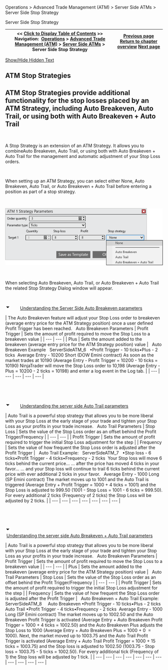 ﻿


Operations \> Advanced Trade Management (ATM) \> Server Side ATMs \> Server Side Stop Strategy






















Server Side Stop Strategy







| \<\< [Click to Display Table of Contents](server-side-stop-strategy.md) \>\> **Navigation:**     [Operations](operations-1.md) \> [Advanced Trade Management (ATM)](advanced_trade_management_atm-1.md) \> [Server Side ATMs](server-side-atm-strategy-1.md) \> Server Side Stop Strategy | [Previous page](server-side-atm-strategy-1.md) [Return to chapter overview](server-side-atm-strategy-1.md) [Next page](manage-server-side-atm-templat-1.md) |
| --- | --- |




[Show/Hide Hidden Text](javascript:HMToggleExpandAll(!HMAnyToggleOpen()) "Click to open/close expanding sections")









## ATM Stop Strategies


## ATM Stop Strategies provide additional functionality for the stop losses placed by an ATM Strategy, including Auto Breakeven, Auto Trail, or using both with Auto Breakeven \+ Auto Trail


 


A Stop Strategy is an extension of an ATM Strategy. It allows you to combineAuto Breakeven, Auto Trail, or using both with Auto Breakeven \+ Auto Trail for the management and automatic adjustment of your Stop Loss orders.


 


When setting up an ATM Strategy, you can select either None, Auto Breakeven, Auto Trail, or Auto Breakeven \+ Auto Trail before entering a position as part of a stop strategy.


 


![ServerSideATM_5](serversideatm_5.png)


 


When selecting Auto Breakeven, Auto Trail, or Auto Breakeven \+ Auto Trail the related Stop Strategy Dialog window will appear.


 


![tog_minus](tog_minus-1.gif)        [Understanding the Server Side Auto Breakeven parameters](javascript:HMToggle('toggle','UnderstandingTheServerSideAutoBreakevenParameters','UnderstandingTheServerSideAutoBreakevenParameters_ICON'))




| The Auto Breakeven feature will adjust your Stop Loss order to breakeven (average entry price for the ATM Strategy position) once a user defined Profit Trigger has been reached.   Auto Breakeven Parameters   | Profit Trigger | Sets the amount of profit required to move the Stop Loss to a breakeven value | | --- | --- | | Plus | Sets the amount added to the breakeven (average entry price for the ATM Strategy position) value |      Auto Breakeven Example   ServerSideATM_6   •Profit Trigger \- 10 ticks•Plus \- 2 ticks  Average Entry \- 10200 Short (DOW Emini contract) As soon as the market trades at 10190 (Average Entry \- Profit Trigger \= 10200 \- 10 ticks \= 10190\) NinjaTrader will move the Stop Loss order to 10,198 (Average Entry \- Plus \= 10200 \- 2 ticks \= 10198\) and enter a log event in the Log tab. |
| --- | --- | --- | --- | --- |



 


 


![tog_minus](tog_minus-1.gif)        [Understanding the server side Auto Trail parameters](javascript:HMToggle('toggle','UnderstandingTheServerSideAutoTrailParameters','UnderstandingTheServerSideAutoTrailParameters_ICON'))




| Auto Trail is a powerful stop strategy that allows you to be more liberal with your Stop Loss at the early stage of your trade and tighten your Stop Loss as your profits in your trade increase.   Auto Trail Parameters   | Stop Loss | Sets the value of the Stop Loss order as an offset behind the Profit Trigger/Frequency | | --- | --- | | Profit Trigger | Sets the amount of profit required to trigger the initial Stop Loss adjustment for the step | | Frequency | Sets the value of how frequent the Stop Loss order is adjusted after the Profit Trigger |      Auto Trail Example:   ServerSideATM_7   •Stop loss \- 6 ticks•Profit Trigger \- 4 ticks•Frequency \- 2 ticks  Your Stop loss will move 6 ticks behind the current price... ... after the price has moved 4 ticks in your favor... ... and your Stop loss will continue to trail 6 ticks behind the current price with ever additional 2 ticks in your favor.   Average Entry \- 1000 Long (SP Emini contract) The market moves up to 1001 and the Auto Trail is triggered (Average Entry \+ Profit Trigger \= 1000 \+ 4 ticks \= 1001\) and the Stop Loss is adjusted to 999\.50 (1001 \- Stop Loss \= 1001 \- 6 ticks \= 999\.50\). For every additional 2 ticks (Frequency of 2 ticks) the Stop Loss will be adjusted by 2 ticks. |
| --- | --- | --- | --- | --- | --- | --- |



 


 


![tog_minus](tog_minus-1.gif)        [Understanding the server side Auto Breakeven \+ Auto Trail parameters](javascript:HMToggle('toggle','UnderstandingTheServerSideAutoBreakevenPlusAutoTrailParameters','UnderstandingTheServerSideAutoBreakevenPlusAutoTrailParameters_ICON'))




| Auto Trail is a powerful stop strategy that allows you to be more liberal with your Stop Loss at the early stage of your trade and tighten your Stop Loss as your profits in your trade increase.   Auto Breakeven Parameters   | Profit Trigger | Sets the amount of profit required to move the Stop Loss to a breakeven value | | --- | --- | | Plus | Sets the amount added to the breakeven (average entry price for the ATM Strategy position) value |      Auto Trail Parameters   | Stop Loss | Sets the value of the Stop Loss order as an offset behind the Profit Trigger/Frequency | | --- | --- | | Profit Trigger | Sets the amount of profit required to trigger the initial Stop Loss adjustment for the step | | Frequency | Sets the value of how frequent the Stop Loss order is adjusted after the Profit Trigger |      Auto Breakeven \+ Auto Trail Example:   ServerSideATM_8     Auto Breakeven •Profit Trigger \- 10 ticks•Plus \- 2 ticks  Auto Trail •Profit Trigger \- 4 ticks•Frequency \- 2 ticks  Average Entry \- 1000 Long (SP Emini contract) The market moves up to 1002\.50 and the Auto Breakeven Profit Trigger is activated (Average Entry \+ Auto Breakeven Profit Trigger \= 1000 \+ 4 ticks \= 1002\.50\) and the Auto Breakeven Plus adjusts the Stop Loss to 1000 (Average Entry \+ Auto Breakeven Plus \= 1000 \+ 0  \= 1000\). Next, the market moved up to 1003\.75 and the Auto Trail Profit Trigger is activated (Average Entry \+ Auto Trail Profit Trigger \= 1000 \+ 15 ticks \= 1003\.75\) and the Stop loss is adjusted to 1002\.50 (1003\.75 \- Stop loss \= 1003\.75 \- 5 ticks \= 1002\.50\). For every additional tick (Frequency of 1\) the Stop loss will be adjusted by 1 tick. |
| --- | --- | --- | --- | --- | --- | --- | --- | --- | --- | --- |










